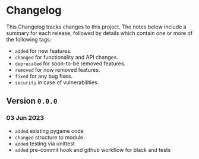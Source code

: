 # Changelog

This Changelog tracks changes to this project. The notes below include a summary for each release, followed by details which contain one or more of the following tags:

- `added` for new features.
- `changed` for functionality and API changes.
- `deprecated` for soon-to-be removed features.
- `removed` for now removed features.
- `fixed` for any bug fixes.
- `security` in case of vulnerabilities.

## Version `0.0.0`

### 03 Jun 2023

- `added` existing pygame code
- `changed` structure to module
- `added` testing via unittest
- `added` pre-commit hook and github workflow for black and tests

